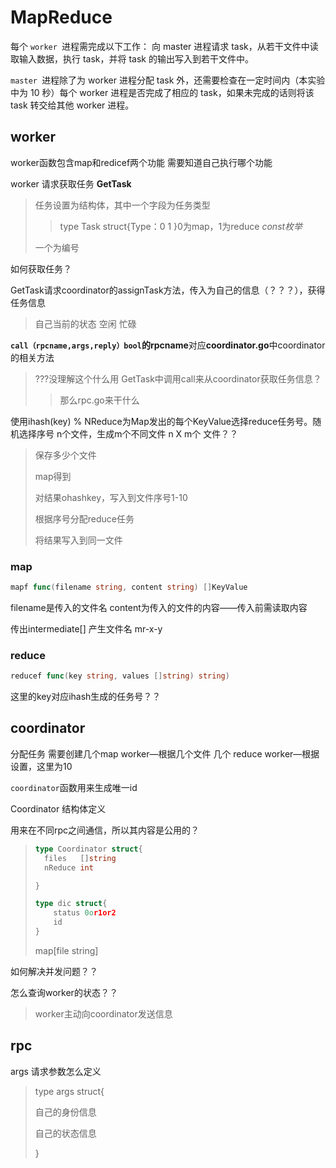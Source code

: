 # MapReduce

每个 `worker `进程需完成以下工作：
向 master 进程请求 task，从若干文件中读取输入数据，执行 task，并将 task 的输出写入到若干文件中。

`master `进程除了为 worker 进程分配 task 外，还需要检查在一定时间内（本实验中为 10 秒）每个 worker 进程是否完成了相应的 task，如果未完成的话则将该 task 转交给其他 worker 进程。



## worker

worker函数包含map和redicef两个功能
需要知道自己执行哪个功能



worker 请求获取任务 **GetTask**

> 任务设置为结构体，其中一个字段为任务类型
>
> > type Task struct{Type：0 1 }0为map，1为reduce  *const枚举*
>
> 一个为编号

如何获取任务？

GetTask请求coordinator的assignTask方法，传入为自己的信息（？？？），获得任务信息



> 自己当前的状态 空闲 忙碌



**`call（rpcname,args,reply）bool`的rpcname**对应**coordinator.go**中coordinator的相关方法

> ???没理解这个什么用
> GetTask中调用call来从coordinator获取任务信息？
>
> > 那么rpc.go来干什么



使用ihash(key) % NReduce为Map发出的每个KeyValue选择reduce任务号。随机选择序号
n个文件，生成m个不同文件                     n X m个 文件？？

> 保存多少个文件
>
> map得到[](key,val)
>
> 对结果ohashkey，写入到文件序号1-10
>
> 根据序号分配reduce任务
>
> 将结果写入到同一文件

### map

```go
mapf func(filename string, content string) []KeyValue
```

filename是传入的文件名
content为传入的文件的内容——传入前需读取内容

传出intermediate[] 产生文件名 mr-x-y

### reduce

```go
reducef func(key string, values []string) string)
```

这里的key对应ihash生成的任务号？？

## coordinator

分配任务
需要创建几个map worker—根据几个文件
几个 reduce worker—根据设置，这里为10

`coordinator`函数用来生成唯一id



 Coordinator 结构体定义

用来在不同rpc之间通信，所以其内容是公用的？

> ```go
> type Coordinator struct{
> 	files   []string
> 	nReduce int
> 
> }
> 
> type dic struct{
>     status 0or1or2
>     id       
> }
> ```
>
> map[file string]

如何解决并发问题？？

怎么查询worker的状态？？

> worker主动向coordinator发送信息



## rpc

args 请求参数怎么定义

> type args struct{
>
> 自己的身份信息
>
> 自己的状态信息
>
> 
>
> }

